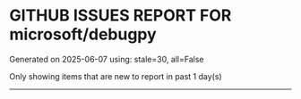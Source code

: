 
# GITHUB ISSUES REPORT FOR microsoft/debugpy


Generated on 2025-06-07 using: stale=30, all=False


Only showing items that are new to report in past 1 day(s)


---




















